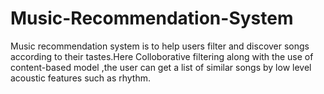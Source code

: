 # Music-Recommendation-System
Music recommendation system is to help users filter and discover songs according to their tastes.Here Colloborative filtering along with the use of content-based model ,the user can get a list of similar songs by low level acoustic features such as rhythm.
